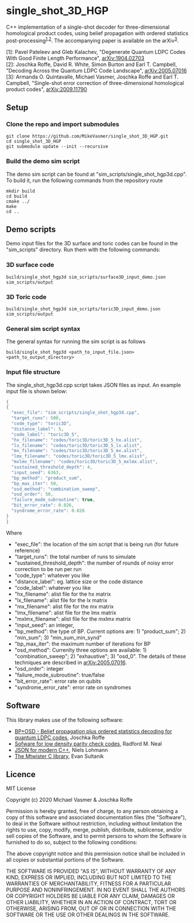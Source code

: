 # single_shot_3D_HGP

C++ implementation of a single-shot decoder for three-dimensional homological product codes, using belief propagation with ordered statistics post-processing<sup>[1](#ref1),[2](#ref1)</sup>. The accompanying paper is available on the arXiv<sup>[3](#ref3)</sup>.

<a name="ref1">[1]</a>: Pavel Pateleev and Gleb Kalachev, "Degenerate Quantum LDPC Codes With Good Finite Length Performance", [arXiv:1904.02703](https://arxiv.org/abs/1904.02703)  
<a name="ref2">[2]</a>: Joschka Roffe, David R. White, Simon Burton and Earl T. Campbell, "Decoding Across the Quantum LDPC Code Landscape", [arXiv:2005.07016](https://arxiv.org/abs/2005.07016)  
<a name="ref3">[3]</a>: Armanda O. Quintavalle, Michael Vasmer, Joschka Roffe and Earl T. Campbell, "Single-shot error correction of three-dimensional homological product codes", [arXiv:2009.11790](https://arxiv.org/abs/2009.11790)

## Setup

### Clone the repo and import submodules

```
git clone https://github.com/MikeVasmer/single_shot_3D_HGP.git
cd single_shot_3D_HGP
git submodule update --init --recursive
```

### Build the demo sim script
The demo sim script can be found at "sim_scripts/single_shot_hgp3d.cpp". To build it, run the following commands from the repository route

```
mkdir build
cd build
cmake ../
make
cd ..
```


## Demo scripts

Demo input files for the 3D surface and toric codes can be found in the "sim_scripts" directory. Run them with the following commands:

### 3D surface code

```
build/single_shot_hgp3d sim_scripts/surface3D_input_demo.json sim_scripts/output
```

### 3D Toric code
```
build/single_shot_hgp3d sim_scripts/toric3D_input_demo.json sim_scripts/output
```

### General sim script syntax

The general syntax for running the sim script is as follows

```
build/single_shot_hgp3d <path_to_input_file.json> <path_to_output_directory>
``` 

### Input file structure
The single_shot_hgp3d.cpp script takes JSON files as input. An example input file is shown below:
```c
{
{
  "exec_file": "sim_scripts/single_shot_hgp3d.cpp",
  "target_runs": 500,
  "code_type": "toric3D",
  "distance_label": 5,
  "code_label": "toric3D_5",
  "hx_filename": "codes/toric3D/toric3D_5_hx.alist",
  "lx_filename": "codes/toric3D/toric3D_5_lx.alist",
  "mx_filename": "codes/toric3D/toric3D_5_mx.alist",
  "lmx_filename": "codes/toric3D/toric3D_5_lmx.alist",
  "mxlmx_filename": "codes/toric3D/toric3D_5_mxlmx.alist",
  "sustained_threshold_depth": 4,
  "input_seed": 6363,
  "bp_method": "product_sum",
  "bp_max_iter": 50,
  "osd_method": "combination_sweep",
  "osd_order": 50,
  "failure_mode_subroutine": true,
  "bit_error_rate": 0.026,
  "syndrome_error_rate": 0.026
}
}
```

Where

  - "exec_file": the location of the sim script that is being run (for future reference)
  - "target_runs": the total number of runs to simulate
  - "sustained_threshold_depth": the number of rounds of noisy error correction to be run per run 
  - "code_type": whatever you like
  - "distance_label": eg. lattice size or the code distance
  - "code_label": whatever you like
  - "hx_filename": alist file for the hx matrix
  - "lx_filename": alist file for the lx matrix
  - "mx_filename": alist file for the mx matrix
  - "lmx_filename": alist file for the lmx matrix
  - "mxlmx_filename": alist file for the mxlmx matrix
  - "input_seed": an integer,
  - "bp_method": the type of BP. Current options are: 1) "product_sum"; 2) "min_sum"; 3) "min_sum_min_synd" 
  - "bp_max_iter": the maximum number of iterations for BP
  - "osd_method": Currenlty three options are available: 1) "combination_sweep"; 2) "exhaustive"; 3) "osd_0". The details of these techniques are described in [arXiv:2005.07016](https://arxiv.org/abs/2005.07016).
  - "osd_order": integer
  - "failure_mode_subroutine": true/false
  - "bit_error_rate": error rate on qubits
  - "syndrome_error_rate": error rate on syndromes


## Software
This library makes use of the following software:
- [BP+OSD - Belief propagation plus ordered statistics decoding for quantum LDPC codes](https://github.com/quantumgizmos/bp_osd), Joschka Roffe
- [Sofware for low density parity check codes](https://github.com/radfordneal/LDPC-codes), Radford M. Neal
- [JSON for modern C++](https://github.com/nlohmann/json), Niels Lohmann
- [The Mtwister C library](https://github.com/ESultanik/mtwister), Evan Sultanik



## Licence
MIT License

Copyright (c) 2020 Michael Vasmer & Joschka Roffe

Permission is hereby granted, free of charge, to any person obtaining a copy
of this software and associated documentation files (the "Software"), to deal
in the Software without restriction, including without limitation the rights
to use, copy, modify, merge, publish, distribute, sublicense, and/or sell
copies of the Software, and to permit persons to whom the Software is
furnished to do so, subject to the following conditions:

The above copyright notice and this permission notice shall be included in all
copies or substantial portions of the Software.

THE SOFTWARE IS PROVIDED "AS IS", WITHOUT WARRANTY OF ANY KIND, EXPRESS OR
IMPLIED, INCLUDING BUT NOT LIMITED TO THE WARRANTIES OF MERCHANTABILITY,
FITNESS FOR A PARTICULAR PURPOSE AND NONINFRINGEMENT. IN NO EVENT SHALL THE
AUTHORS OR COPYRIGHT HOLDERS BE LIABLE FOR ANY CLAIM, DAMAGES OR OTHER
LIABILITY, WHETHER IN AN ACTION OF CONTRACT, TORT OR OTHERWISE, ARISING FROM,
OUT OF OR IN CONNECTION WITH THE SOFTWARE OR THE USE OR OTHER DEALINGS IN THE
SOFTWARE.
